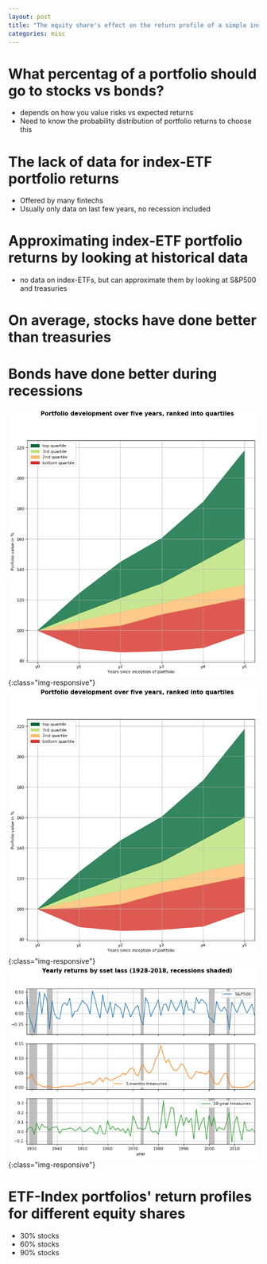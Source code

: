 ```yaml
---
layout: post
title: "The equity share's effect on the return profile of a simple index-ETF portfolio"
categories: misc
---
```


# What percentag of a portfolio should go to stocks vs bonds?
- depends on how you value risks vs expected returns
- Need to know the probability distribution of portfolio returns to choose this

# The lack of data for index-ETF portfolio returns
- Offered by many fintechs
- Usually only data on last few years, no recession included

# Approximating index-ETF portfolio returns by looking at historical data
- no data on index-ETFs, but can approximate them by looking at S&P500 and treasuries

# On average, stocks have done better than treasuries

# Bonds have done better during recessions

![posts_image-title-here](/_posts/plots/portfolio_returns.png){:class="img-responsive"}
![relative_image-title-here](../_posts/plots/portfolio_returns.png){:class="img-responsive"}
![absolute_image-title-here](https://github.com/matsmaiwald/historical_asset_returns/blob/master/plots/returns_during_recessions.png){:class="img-responsive"}

# ETF-Index portfolios' return profiles for different equity shares
- 30% stocks
- 60% stocks
- 90% stocks
